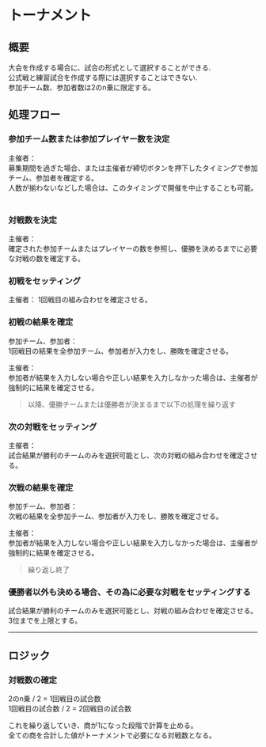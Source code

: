 # トーナメント  
## 概要  
大会を作成する場合に、試合の形式として選択することができる.  
公式戦と練習試合を作成する際には選択することはできない.  
参加チーム数、参加者数は2のn乗に限定する。  
  
## 処理フロー  
### 参加チーム数または参加プレイヤー数を決定  
主催者：  
募集期間を過ぎた場合、または主催者が締切ボタンを押下したタイミングで参加チーム、参加者を確定する。  
人数が揃わないなどした場合は、このタイミングで開催を中止することも可能。  
　　
### 対戦数を決定  
主催者：  
確定された参加チームまたはプレイヤーの数を参照し、優勝を決めるまでに必要な対戦の数を確定する。  
  
### 初戦をセッティング  
主催者：
1回戦目の組み合わせを確定させる。  
  
### 初戦の結果を確定  
参加チーム、参加者：  
1回戦目の結果を全参加チーム、参加者が入力をし、勝敗を確定させる。  
  
主催者：  
参加者が結果を入力しない場合や正しい結果を入力しなかった場合は、主催者が強制的に結果を確定させる。  
  
> 以降、優勝チームまたは優勝者が決まるまで以下の処理を繰り返す
  
### 次の対戦をセッティング  
主催者：  
試合結果が勝利のチームのみを選択可能とし、次の対戦の組み合わせを確定させる。  
  
### 次戦の結果を確定  
参加チーム、参加者：  
次戦の結果を全参加チーム、参加者が入力をし、勝敗を確定させる。  
  
主催者：  
参加者が結果を入力しない場合や正しい結果を入力しなかった場合は、主催者が強制的に結果を確定させる。  
  
> 繰り返し終了  
  
### 優勝者以外も決める場合、その為に必要な対戦をセッティングする  
試合結果が勝利のチームのみを選択可能とし、対戦の組み合わせを確定させる。  
3位までを上限とする。  
  
---
  
## ロジック  
### 対戦数の確定  
2のn乗 / 2 = 1回戦目の試合数  
1回戦目の試合数 / 2 = 2回戦目の試合数  
  
これを繰り返していき、商が1になった段階で計算を止める。  
全ての商を合計した値がトーナメントで必要になる対戦数となる。  